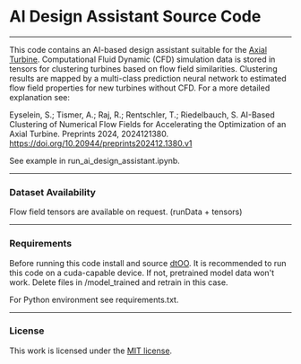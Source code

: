 # AI Design Assistant Source Code
---
This code contains an AI-based design assistant suitable for the [Axial Turbine](https://github.com/ihs-ustutt/axial_turbine_database/tree/main).
Computational Fluid Dynamic (CFD) simulation data is stored in tensors for clustering turbines based on flow field similarities.
Clustering results are mapped by a multi-class prediction neural network to estimated flow field properties for new turbines without CFD.
For a more detailed explanation see: 

Eyselein,  S.; Tismer,  A.; Raj,  R.; Rentschler,  T.; Riedelbauch,  S. AI-Based Clustering of Numerical Flow Fields for Accelerating the Optimization of an Axial Turbine. Preprints 2024, 2024121380. https://doi.org/10.20944/preprints202412.1380.v1

See example in run_ai_design_assistant.ipynb.

---
### Dataset Availability

Flow field tensors are available on request. (runData + tensors)

---
### Requirements

Before running this code install and source [dtOO](https://github.com/ihs-ustutt/dtOO).
It is recommended to run this code on a cuda-capable device. If not, pretrained model data won't 
work. Delete files in /model_trained and retrain in this case.

For Python environment see requirements.txt.

---
### License

This work is licensed under the [MIT license](/LICENSE). 